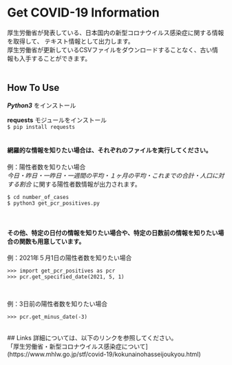 # Get COVID-19 Information

厚生労働省が発表している、日本国内の新型コロナウイルス感染症に関する情報を取得して、
テキスト情報として出力します。<br>
厚生労働省が更新しているCSVファイルをダウンロードすることなく、古い情報も入手することができます。
<br>
<br>
## How To Use
***Python3*** をインストール<br>

**requests** モジュールをインストール
<br>
`$ pip install requests`
<br><br>
#### 網羅的な情報を知りたい場合は、それぞれのファイルを実行してください。<br>
例：陽性者数を知りたい場合<br>
*今日・昨日・一昨日・一週間の平均・１ヶ月の平均・これまでの合計・人口に対する割合* に関する陽性者数情報が出力されます。<br>
```
$ cd number_of_cases
$ python3 get_pcr_positives.py
```
<br>

#### その他、特定の日付の情報を知りたい場合や、特定の日数前の情報を知りたい場合の関数も用意しています。<br>
例：2021年５月1日の陽性者数を知りたい場合<br>
```
>>> import get_pcr_positives as pcr
>>> pcr.get_specified_date(2021, 5, 1)
```
<br>

例：3日前の陽性者数を知りたい場合<br>
```
>>> pcr.get_minus_date(-3)
```
<br>
## Links
詳細については、以下のリンクを参照してください。<br>
「厚生労働省・新型コロナウイルス感染症について](https://www.mhlw.go.jp/stf/covid-19/kokunainohasseijoukyou.html)
